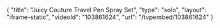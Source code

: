 {
    "title": "Juicy Couture Travel Pen Spray Set",
    "type": "solo",
    "layout": "iframe-static",
    "videoId": "103861624",
    "url": "\/tvpembed\/103861624"
}